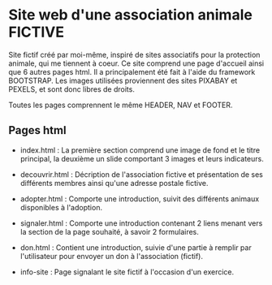 # Site web d'une association animale **FICTIVE**

Site fictif créé par moi-même, inspiré de sites associatifs pour la protection animale, qui me tiennent à coeur.
Ce site comprend une page d'accueil ainsi que 6 autres pages html.
Il a principalement été fait à l'aide du framework BOOTSTRAP.
Les images utilisées proviennent des sites PIXABAY et PEXELS, et sont donc libres de droits.

Toutes les pages comprennent le même HEADER, NAV et FOOTER.


## Pages html

* index.html : 
La première section comprend une image de fond et le titre principal, la deuxième un slide comportant 3 images et leurs indicateurs.

* decouvrir.html :
Décription de l'association fictive et présentation de ses différents membres ainsi qu'une adresse postale fictive.

* adopter.html :
Comporte une introduction, suivit des différents animaux disponibles à l'adoption.

* signaler.html :
Comporte une introduction contenant 2 liens menant vers la section de la page souhaité, à savoir 2 formulaires.

* don.html :
Contient une introduction, suivie d'une partie à remplir par l'utilisateur pour envoyer un don à l'association (fictif).

* info-site :
Page signalant le site fictif à l'occasion d'un exercice.

